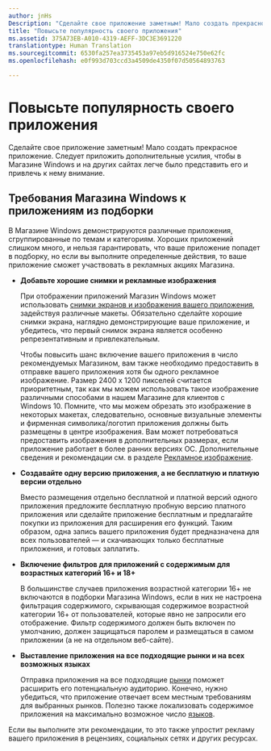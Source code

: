 ```yaml
---
author: jnHs
Description: "Сделайте свое приложение заметным! Мало создать прекрасное приложение. Следует приложить дополнительные усилия, чтобы в Магазине Windows и на других сайтах легче было представить его и привлечь к нему внимание."
title: "Повысьте популярность своего приложения"
ms.assetid: 375A73EB-A010-4319-AEFF-3DC3E3691220
translationtype: Human Translation
ms.sourcegitcommit: 6530fa257ea3735453a97eb5d916524e750e62fc
ms.openlocfilehash: e0f993d703ccd3a4509de4350f07d50564893763

---
```


# Повысьте популярность своего приложения


Сделайте свое приложение заметным! Мало создать прекрасное приложение. Следует приложить дополнительные усилия, чтобы в Магазине Windows и на других сайтах легче было представить его и привлечь к нему внимание.

## Требования Магазина Windows к приложениям из подборки


В Магазине Windows демонстрируются различные приложения, сгруппированные по темам и категориям. Хороших приложений слишком много, и нельзя гарантировать, что ваше приложение попадет в подборку, но если вы выполните определенные действия, то ваше приложение сможет участвовать в рекламных акциях Магазина.

-   **Добавьте хорошие снимки и рекламные изображения**

    При отображении приложений Магазин Windows может использовать [снимки экранов и изображения вашего приложения](app-screenshots-and-images.md), задействуя различные макеты. Обязательно сделайте хорошие снимки экрана, наглядно демонстрирующие ваше приложение, и убедитесь, что первый снимок экрана является особенно репрезентативным и привлекательным.

    Чтобы повысить шанс включение вашего приложения в число рекомендуемых Магазином, вам также необходимо предоставить в отправке вашего приложения хотя бы одного рекламное изображение. Размер 2400 x 1200 пикселей считается приоритетным, так как мы можем использовать такое изображение различными способами в нашем Магазине для клиентов с Windows 10. Помните, что мы можем обрезать это изображение в некоторых макетах, следовательно, основные визуальные элементы и фирменная символика/логотип приложения должны быть размещены в центре изображения. Вам может потребоваться предоставить изображения в дополнительных размерах, если приложение работает в более ранних версиях ОС. Дополнительные сведения и рекомендации см. в разделе [Рекламное изображение](app-screenshots-and-images.md#promotional-artwork).

-   **Создавайте одну версию приложения, а не бесплатную и платную версии отдельно**

    Вместо размещения отдельно бесплатной и платной версий одного приложения предложите бесплатную пробную версию платного приложения или сделайте приложение бесплатным и предлагайте покупки из приложения для расширения его функций. Таким образом, одна запись вашего приложения будет предназначена для всех пользователей — и скачивающих только бесплатные приложения, и готовых заплатить.

-   **Включение фильтров для приложений с содержимым для возрастных категорий 16+ и 18+**

    В большинстве случаев приложения возрастной категории 16+ не включаются в подборки Магазина Windows, если в них не настроена фильтрация содержимого, скрывающая содержимое возрастной категории 16+ от пользователей, которые явно не запросили его отображение. Фильтр содержимого должен быть включен по умолчанию, должен защищаться паролем и размещаться в самом приложении (а не на отдельном веб-сайте).

-   **Выставление приложения на все подходящие рынки и на всех возможных языках**

    Отправка приложения на все подходящие [рынки](define-pricing-and-market-selection.md) поможет расширить его потенциальную аудиторию. Конечно, нужно убедиться, что приложение отвечает всем местным требованиям для выбранных рынков. Полезно также локализовать содержимое приложения на максимально возможное число [языков](supported-languages.md).

Если вы выполните эти рекомендации, то это также упростит рекламу вашего приложения в рецензиях, социальных сетях и других ресурсах.

 

 







<!--HONumber=Jun16_HO4-->


